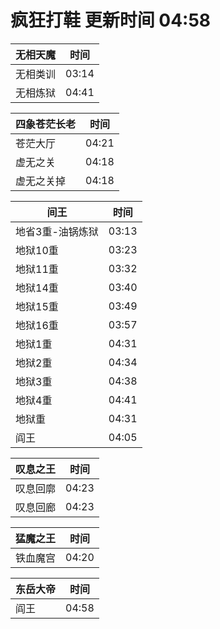 # 疯狂打鞋 更新时间 04:58

| 无相天魔   | 时间    |
|--------|-------|
| 无相类训 | 03:14 |
| 无相炼狱 | 04:41 |

| 四象苍茫长老   | 时间    |
|--------|-------|
| 苍茫大厅 | 04:21 |
| 虚无之关 | 04:18 |
| 虚无之关掉 | 04:18 |

| 间王   | 时间    |
|--------|-------|
| 地省3重-油锅炼狱 | 03:13 |
| 地狱10重 | 03:23 |
| 地狱11重 | 03:32 |
| 地狱14重 | 03:40 |
| 地狱15重 | 03:49 |
| 地狱16重 | 03:57 |
| 地狱1重 | 04:31 |
| 地狱2重 | 04:34 |
| 地狱3重 | 04:38 |
| 地狱4重 | 04:41 |
| 地狱重 | 04:31 |
| 阎王 | 04:05 |

| 叹息之王   | 时间    |
|--------|-------|
| 叹息回廓 | 04:23 |
| 叹息回廊 | 04:23 |

| 猛魔之王   | 时间    |
|--------|-------|
| 铁血魔宫 | 04:20 |

| 东岳大帝   | 时间    |
|--------|-------|
| 阎王 | 04:58 |